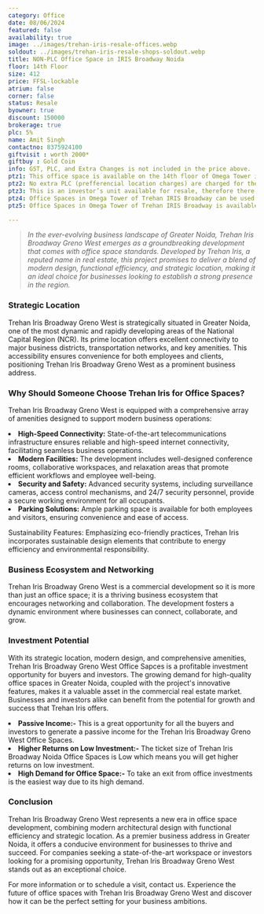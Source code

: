 ```yaml
---
category: Office
date: 08/06/2024
featured: false
availability: true
image: ../images/trehan-iris-resale-offices.webp
soldout: ../images/trehan-iris-resale-shops-soldout.webp
title: NON-PLC Office Space in IRIS Broadway Noida
floor: 14th Floor
size: 412
price: FFSL-lockable
atrium: false
corner: false
status: Resale
byowner: true
discount: 150000
brokerage: true
plc: 5%
name: Amit Singh
contactno: 8375924100
giftvisit : worth 2000*
giftbuy : Gold Coin
info: GST, PLC, and Extra Changes is not included in the price above.
ptz1: This office space is available on the 14th floor of Omega Tower in Trehan IRIS Noida Extension providing a beautiful panoramic view of Noida
ptz2: No extra PLC (prefferencial location charges) are charged for these office spaces. 
ptz3: This is an investor’s unit available for resale, therefore there won’t be any brokerage charges.
ptz4: Office Spaces in Omega Tower of Trehan IRIS Broadway can be used for personal use and also for generating passive income via rental yield.
ptz5: Office Spaces in Omega Tower of Trehan IRIS Broadway is available as lockable property

---
```


> _In the ever-evolving business landscape of Greater Noida, Trehan Iris Broadway Greno West emerges as a groundbreaking development that comes with office space standards. Developed by Trehan Iris, a reputed name in real estate, this project promises to deliver a blend of modern design, functional efficiency, and strategic location, making it an ideal choice for businesses looking to establish a strong presence in the region._

### Strategic Location

Trehan Iris Broadway Greno West is strategically situated in Greater Noida, one of the most dynamic and rapidly developing areas of the National Capital Region (NCR). Its prime location offers excellent connectivity to major business districts, transportation networks, and key amenities. This accessibility ensures convenience for both employees and clients, positioning Trehan Iris Broadway Greno West as a prominent business address.

### Why Should Someone Choose Trehan Iris for Office Spaces?

Trehan Iris Broadway Greno West is equipped with a comprehensive array of amenities designed to support modern business operations:

<li><b> High-Speed Connectivity:</b> State-of-the-art telecommunications infrastructure ensures reliable and high-speed internet connectivity, facilitating seamless business operations.

<li><b> Modern Facilities:</b> The development includes well-designed conference rooms, collaborative workspaces, and relaxation areas that promote efficient workflows and employee well-being.

<li><b> Security and Safety:</b> Advanced security systems, including surveillance cameras, access control mechanisms, and 24/7 security personnel, provide a secure working environment for all occupants.

<li><b> Parking Solutions:</b> Ample parking space is available for both employees and visitors, ensuring convenience and ease of access.

Sustainability Features: Emphasizing eco-friendly practices, Trehan Iris incorporates sustainable design elements that contribute to energy efficiency and environmental responsibility.

### Business Ecosystem and Networking

Trehan Iris Broadway Greno West is a commercial development so it is more than just an office space; it is a thriving business ecosystem that encourages networking and collaboration. The development fosters a dynamic environment where businesses can connect, collaborate, and grow.

### Investment Potential

With its strategic location, modern design, and comprehensive amenities, Trehan Iris Broadway Greno West Office Sapces is a profitable investment opportunity for buyers and investors. The growing demand for high-quality office spaces in Greater Noida, coupled with the project's innovative features, makes it a valuable asset in the commercial real estate market. Businesses and investors alike can benefit from the potential for growth and success that Trehan Iris offers.

<li> <b>Passive Income:-</b> This is a great opportunity for all the buyers and investors to generate a passive income for the Trehan Iris Broadway Greno West Office Spaces.
<li><b>Higher Returns on Low Investment:-</b> The ticket size of Trehan Iris Broadway Noida Office Spaces is Low which means you will get higher returns on low investment.
<li><b>High Demand for Office Space:-</b> To take an exit from office investments is the easiest way due to its high demand.

### Conclusion

Trehan Iris Broadway Greno West represents a new era in office space development, combining modern architectural design with functional efficiency and strategic location. As a premier business address in Greater Noida, it offers a conducive environment for businesses to thrive and succeed. For companies seeking a state-of-the-art workspace or investors looking for a promising opportunity, Trehan Iris Broadway Greno West stands out as an exceptional choice.

For more information or to schedule a visit, contact us. Experience the future of office spaces with Trehan Iris Broadway Greno West and discover how it can be the perfect setting for your business ambitions.
